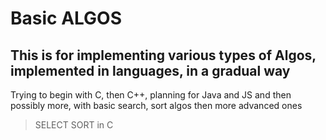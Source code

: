 # Basic ALGOS
## This is for implementing various types of Algos, implemented in languages, in a gradual way

Trying to begin with C, then C++, planning for Java and JS and then possibly more, with basic search, sort algos then more advanced ones
> SELECT SORT in C 
